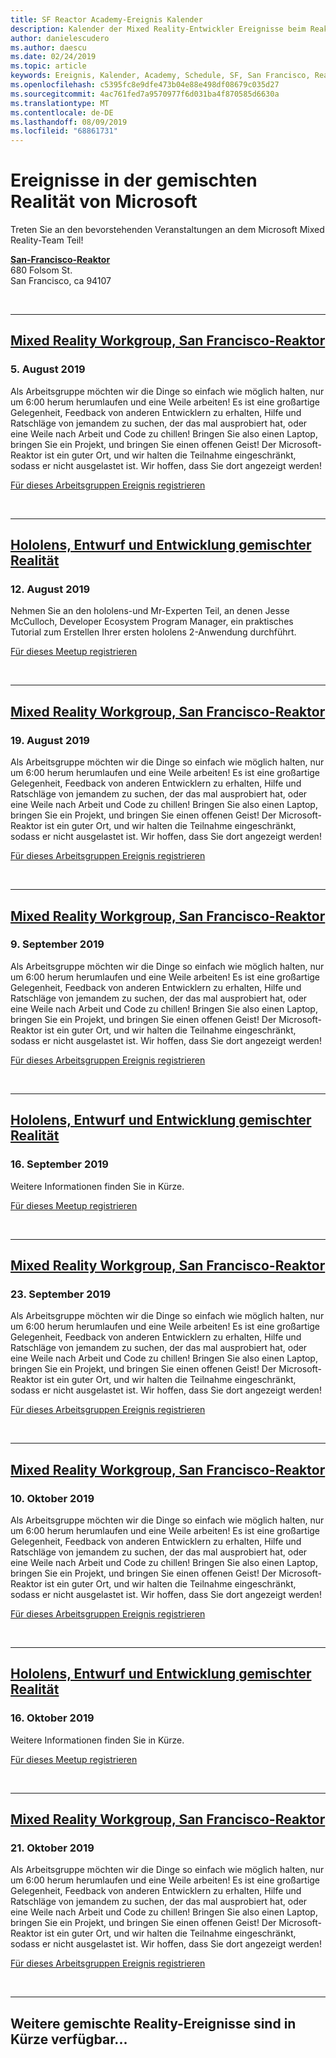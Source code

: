 ```yaml
---
title: SF Reactor Academy-Ereignis Kalender
description: Kalender der Mixed Reality-Entwickler Ereignisse beim Reaktor in San Francisco.
author: danielescudero
ms.author: daescu
ms.date: 02/24/2019
ms.topic: article
keywords: Ereignis, Kalender, Academy, Schedule, SF, San Francisco, Reaktor
ms.openlocfilehash: c5395fc8e9dfe473b04e88e498df08679c035d27
ms.sourcegitcommit: 4ac761fed7a9570977f6d031ba4f870585d6630a
ms.translationtype: MT
ms.contentlocale: de-DE
ms.lasthandoff: 08/09/2019
ms.locfileid: "68861731"
---
```

# <a name="microsoft-mixed-reality-events"></a>Ereignisse in der gemischten Realität von Microsoft

Treten Sie an den bevorstehenden Veranstaltungen an dem Microsoft Mixed Reality-Team Teil!

**[San-Francisco-Reaktor](https://developer.microsoft.com/reactor/#ReactorSF)**<br>
680 Folsom St.<br>
San Francisco, ca 94107

<br>

---


## <a name="mixed-reality-workgroup-san-francisco-reactorhttpsemea01safelinksprotectionoutlookcomurlhttps3a2f2fwwwmeetupcom2fhololens-mr2fdata027c017cdaescu40microsoftcom7ca8ddee063b7949a9992308d6903e62b07c72f988bf86f141af91ab2d7cd011db477c17c07c636854994961124360sdataymnaaiwvxij700mo9gj2boz4w82bgkdjdhijhytfczcfu3dreserved0"></a>[Mixed Reality Workgroup, San Francisco-Reaktor](https://emea01.safelinks.protection.outlook.com/?url=https%3A%2F%2Fwww.meetup.com%2Fhololens-mr%2F&data=02%7C01%7Cdaescu%40microsoft.com%7Ca8ddee063b7949a9992308d6903e62b0%7C72f988bf86f141af91ab2d7cd011db47%7C1%7C0%7C636854994961124360&sdata=YmnAAiWVxIJ700mO9gj%2BOz4W8%2BgKDjDhiJhYtfCzCFU%3D&reserved=0)
### <a name="august-5-2019"></a>5\. August 2019
Als Arbeitsgruppe möchten wir die Dinge so einfach wie möglich halten, nur um 6:00 herum herumlaufen und eine Weile arbeiten! Es ist eine großartige Gelegenheit, Feedback von anderen Entwicklern zu erhalten, Hilfe und Ratschläge von jemandem zu suchen, der das mal ausprobiert hat, oder eine Weile nach Arbeit und Code zu chillen! Bringen Sie also einen Laptop, bringen Sie ein Projekt, und bringen Sie einen offenen Geist! Der Microsoft-Reaktor ist ein guter Ort, und wir halten die Teilnahme eingeschränkt, sodass er nicht ausgelastet ist. Wir hoffen, dass Sie dort angezeigt werden!

[Für dieses Arbeitsgruppen Ereignis registrieren](https://emea01.safelinks.protection.outlook.com/?url=https%3A%2F%2Fwww.meetup.com%2Fhololens-mr%2F&data=02%7C01%7Cdaescu%40microsoft.com%7Ca8ddee063b7949a9992308d6903e62b0%7C72f988bf86f141af91ab2d7cd011db47%7C1%7C0%7C636854994961124360&sdata=YmnAAiWVxIJ700mO9gj%2BOz4W8%2BgKDjDhiJhYtfCzCFU%3D&reserved=0)

<br>

---


## <a name="hololens-mixed-reality-design-and-development-meetuphttpswwwmeetupcomhololens-mrevents263232210"></a>[Hololens, Entwurf und Entwicklung gemischter Realität](https://www.meetup.com/hololens-mr/events/263232210/)
### <a name="august-12-2019"></a>12. August 2019
Nehmen Sie an den hololens-und Mr-Experten Teil, an denen Jesse McCulloch, Developer Ecosystem Program Manager, ein praktisches Tutorial zum Erstellen Ihrer ersten hololens 2-Anwendung durchführt.

[Für dieses Meetup registrieren](https://www.meetup.com/hololens-mr/events/263232210/)

<br>

---


## <a name="mixed-reality-workgroup-san-francisco-reactorhttpsemea01safelinksprotectionoutlookcomurlhttps3a2f2fwwwmeetupcom2fhololens-mr2fdata027c017cdaescu40microsoftcom7ca8ddee063b7949a9992308d6903e62b07c72f988bf86f141af91ab2d7cd011db477c17c07c636854994961124360sdataymnaaiwvxij700mo9gj2boz4w82bgkdjdhijhytfczcfu3dreserved0"></a>[Mixed Reality Workgroup, San Francisco-Reaktor](https://emea01.safelinks.protection.outlook.com/?url=https%3A%2F%2Fwww.meetup.com%2Fhololens-mr%2F&data=02%7C01%7Cdaescu%40microsoft.com%7Ca8ddee063b7949a9992308d6903e62b0%7C72f988bf86f141af91ab2d7cd011db47%7C1%7C0%7C636854994961124360&sdata=YmnAAiWVxIJ700mO9gj%2BOz4W8%2BgKDjDhiJhYtfCzCFU%3D&reserved=0)
### <a name="august-19-2019"></a>19. August 2019
Als Arbeitsgruppe möchten wir die Dinge so einfach wie möglich halten, nur um 6:00 herum herumlaufen und eine Weile arbeiten! Es ist eine großartige Gelegenheit, Feedback von anderen Entwicklern zu erhalten, Hilfe und Ratschläge von jemandem zu suchen, der das mal ausprobiert hat, oder eine Weile nach Arbeit und Code zu chillen! Bringen Sie also einen Laptop, bringen Sie ein Projekt, und bringen Sie einen offenen Geist! Der Microsoft-Reaktor ist ein guter Ort, und wir halten die Teilnahme eingeschränkt, sodass er nicht ausgelastet ist. Wir hoffen, dass Sie dort angezeigt werden!

[Für dieses Arbeitsgruppen Ereignis registrieren](https://emea01.safelinks.protection.outlook.com/?url=https%3A%2F%2Fwww.meetup.com%2Fhololens-mr%2F&data=02%7C01%7Cdaescu%40microsoft.com%7Ca8ddee063b7949a9992308d6903e62b0%7C72f988bf86f141af91ab2d7cd011db47%7C1%7C0%7C636854994961124360&sdata=YmnAAiWVxIJ700mO9gj%2BOz4W8%2BgKDjDhiJhYtfCzCFU%3D&reserved=0)

<br>

---


## <a name="mixed-reality-workgroup-san-francisco-reactorhttpsemea01safelinksprotectionoutlookcomurlhttps3a2f2fwwwmeetupcom2fhololens-mr2fdata027c017cdaescu40microsoftcom7ca8ddee063b7949a9992308d6903e62b07c72f988bf86f141af91ab2d7cd011db477c17c07c636854994961124360sdataymnaaiwvxij700mo9gj2boz4w82bgkdjdhijhytfczcfu3dreserved0"></a>[Mixed Reality Workgroup, San Francisco-Reaktor](https://emea01.safelinks.protection.outlook.com/?url=https%3A%2F%2Fwww.meetup.com%2Fhololens-mr%2F&data=02%7C01%7Cdaescu%40microsoft.com%7Ca8ddee063b7949a9992308d6903e62b0%7C72f988bf86f141af91ab2d7cd011db47%7C1%7C0%7C636854994961124360&sdata=YmnAAiWVxIJ700mO9gj%2BOz4W8%2BgKDjDhiJhYtfCzCFU%3D&reserved=0)
### <a name="september-9-2019"></a>9\. September 2019
Als Arbeitsgruppe möchten wir die Dinge so einfach wie möglich halten, nur um 6:00 herum herumlaufen und eine Weile arbeiten! Es ist eine großartige Gelegenheit, Feedback von anderen Entwicklern zu erhalten, Hilfe und Ratschläge von jemandem zu suchen, der das mal ausprobiert hat, oder eine Weile nach Arbeit und Code zu chillen! Bringen Sie also einen Laptop, bringen Sie ein Projekt, und bringen Sie einen offenen Geist! Der Microsoft-Reaktor ist ein guter Ort, und wir halten die Teilnahme eingeschränkt, sodass er nicht ausgelastet ist. Wir hoffen, dass Sie dort angezeigt werden!

[Für dieses Arbeitsgruppen Ereignis registrieren](https://emea01.safelinks.protection.outlook.com/?url=https%3A%2F%2Fwww.meetup.com%2Fhololens-mr%2F&data=02%7C01%7Cdaescu%40microsoft.com%7Ca8ddee063b7949a9992308d6903e62b0%7C72f988bf86f141af91ab2d7cd011db47%7C1%7C0%7C636854994961124360&sdata=YmnAAiWVxIJ700mO9gj%2BOz4W8%2BgKDjDhiJhYtfCzCFU%3D&reserved=0)

<br>

---


## <a name="hololens-mixed-reality-design-and-development-meetuphttpswwwmeetupcomhololens-mr"></a>[Hololens, Entwurf und Entwicklung gemischter Realität](https://www.meetup.com/hololens-mr/)
### <a name="september-16-2019"></a>16. September 2019
Weitere Informationen finden Sie in Kürze.

[Für dieses Meetup registrieren](https://www.meetup.com/hololens-mr/)

<br>

---


## <a name="mixed-reality-workgroup-san-francisco-reactorhttpsemea01safelinksprotectionoutlookcomurlhttps3a2f2fwwwmeetupcom2fhololens-mr2fdata027c017cdaescu40microsoftcom7ca8ddee063b7949a9992308d6903e62b07c72f988bf86f141af91ab2d7cd011db477c17c07c636854994961124360sdataymnaaiwvxij700mo9gj2boz4w82bgkdjdhijhytfczcfu3dreserved0"></a>[Mixed Reality Workgroup, San Francisco-Reaktor](https://emea01.safelinks.protection.outlook.com/?url=https%3A%2F%2Fwww.meetup.com%2Fhololens-mr%2F&data=02%7C01%7Cdaescu%40microsoft.com%7Ca8ddee063b7949a9992308d6903e62b0%7C72f988bf86f141af91ab2d7cd011db47%7C1%7C0%7C636854994961124360&sdata=YmnAAiWVxIJ700mO9gj%2BOz4W8%2BgKDjDhiJhYtfCzCFU%3D&reserved=0)
### <a name="september-23-2019"></a>23. September 2019
Als Arbeitsgruppe möchten wir die Dinge so einfach wie möglich halten, nur um 6:00 herum herumlaufen und eine Weile arbeiten! Es ist eine großartige Gelegenheit, Feedback von anderen Entwicklern zu erhalten, Hilfe und Ratschläge von jemandem zu suchen, der das mal ausprobiert hat, oder eine Weile nach Arbeit und Code zu chillen! Bringen Sie also einen Laptop, bringen Sie ein Projekt, und bringen Sie einen offenen Geist! Der Microsoft-Reaktor ist ein guter Ort, und wir halten die Teilnahme eingeschränkt, sodass er nicht ausgelastet ist. Wir hoffen, dass Sie dort angezeigt werden!

[Für dieses Arbeitsgruppen Ereignis registrieren](https://emea01.safelinks.protection.outlook.com/?url=https%3A%2F%2Fwww.meetup.com%2Fhololens-mr%2F&data=02%7C01%7Cdaescu%40microsoft.com%7Ca8ddee063b7949a9992308d6903e62b0%7C72f988bf86f141af91ab2d7cd011db47%7C1%7C0%7C636854994961124360&sdata=YmnAAiWVxIJ700mO9gj%2BOz4W8%2BgKDjDhiJhYtfCzCFU%3D&reserved=0)

<br>

---


## <a name="mixed-reality-workgroup-san-francisco-reactorhttpsemea01safelinksprotectionoutlookcomurlhttps3a2f2fwwwmeetupcom2fhololens-mr2fdata027c017cdaescu40microsoftcom7ca8ddee063b7949a9992308d6903e62b07c72f988bf86f141af91ab2d7cd011db477c17c07c636854994961124360sdataymnaaiwvxij700mo9gj2boz4w82bgkdjdhijhytfczcfu3dreserved0"></a>[Mixed Reality Workgroup, San Francisco-Reaktor](https://emea01.safelinks.protection.outlook.com/?url=https%3A%2F%2Fwww.meetup.com%2Fhololens-mr%2F&data=02%7C01%7Cdaescu%40microsoft.com%7Ca8ddee063b7949a9992308d6903e62b0%7C72f988bf86f141af91ab2d7cd011db47%7C1%7C0%7C636854994961124360&sdata=YmnAAiWVxIJ700mO9gj%2BOz4W8%2BgKDjDhiJhYtfCzCFU%3D&reserved=0)
### <a name="october-10-2019"></a>10. Oktober 2019
Als Arbeitsgruppe möchten wir die Dinge so einfach wie möglich halten, nur um 6:00 herum herumlaufen und eine Weile arbeiten! Es ist eine großartige Gelegenheit, Feedback von anderen Entwicklern zu erhalten, Hilfe und Ratschläge von jemandem zu suchen, der das mal ausprobiert hat, oder eine Weile nach Arbeit und Code zu chillen! Bringen Sie also einen Laptop, bringen Sie ein Projekt, und bringen Sie einen offenen Geist! Der Microsoft-Reaktor ist ein guter Ort, und wir halten die Teilnahme eingeschränkt, sodass er nicht ausgelastet ist. Wir hoffen, dass Sie dort angezeigt werden!

[Für dieses Arbeitsgruppen Ereignis registrieren](https://emea01.safelinks.protection.outlook.com/?url=https%3A%2F%2Fwww.meetup.com%2Fhololens-mr%2F&data=02%7C01%7Cdaescu%40microsoft.com%7Ca8ddee063b7949a9992308d6903e62b0%7C72f988bf86f141af91ab2d7cd011db47%7C1%7C0%7C636854994961124360&sdata=YmnAAiWVxIJ700mO9gj%2BOz4W8%2BgKDjDhiJhYtfCzCFU%3D&reserved=0)

<br>

---


## <a name="hololens-mixed-reality-design-and-development-meetuphttpswwwmeetupcomhololens-mr"></a>[Hololens, Entwurf und Entwicklung gemischter Realität](https://www.meetup.com/hololens-mr/)
### <a name="october-16-2019"></a>16. Oktober 2019
Weitere Informationen finden Sie in Kürze.

[Für dieses Meetup registrieren](https://www.meetup.com/hololens-mr/)

<br>

---

## <a name="mixed-reality-workgroup-san-francisco-reactorhttpsemea01safelinksprotectionoutlookcomurlhttps3a2f2fwwwmeetupcom2fhololens-mr2fdata027c017cdaescu40microsoftcom7ca8ddee063b7949a9992308d6903e62b07c72f988bf86f141af91ab2d7cd011db477c17c07c636854994961124360sdataymnaaiwvxij700mo9gj2boz4w82bgkdjdhijhytfczcfu3dreserved0"></a>[Mixed Reality Workgroup, San Francisco-Reaktor](https://emea01.safelinks.protection.outlook.com/?url=https%3A%2F%2Fwww.meetup.com%2Fhololens-mr%2F&data=02%7C01%7Cdaescu%40microsoft.com%7Ca8ddee063b7949a9992308d6903e62b0%7C72f988bf86f141af91ab2d7cd011db47%7C1%7C0%7C636854994961124360&sdata=YmnAAiWVxIJ700mO9gj%2BOz4W8%2BgKDjDhiJhYtfCzCFU%3D&reserved=0)
### <a name="october-21-2019"></a>21. Oktober 2019
Als Arbeitsgruppe möchten wir die Dinge so einfach wie möglich halten, nur um 6:00 herum herumlaufen und eine Weile arbeiten! Es ist eine großartige Gelegenheit, Feedback von anderen Entwicklern zu erhalten, Hilfe und Ratschläge von jemandem zu suchen, der das mal ausprobiert hat, oder eine Weile nach Arbeit und Code zu chillen! Bringen Sie also einen Laptop, bringen Sie ein Projekt, und bringen Sie einen offenen Geist! Der Microsoft-Reaktor ist ein guter Ort, und wir halten die Teilnahme eingeschränkt, sodass er nicht ausgelastet ist. Wir hoffen, dass Sie dort angezeigt werden!

[Für dieses Arbeitsgruppen Ereignis registrieren](https://emea01.safelinks.protection.outlook.com/?url=https%3A%2F%2Fwww.meetup.com%2Fhololens-mr%2F&data=02%7C01%7Cdaescu%40microsoft.com%7Ca8ddee063b7949a9992308d6903e62b0%7C72f988bf86f141af91ab2d7cd011db47%7C1%7C0%7C636854994961124360&sdata=YmnAAiWVxIJ700mO9gj%2BOz4W8%2BgKDjDhiJhYtfCzCFU%3D&reserved=0)

<br>

---

## <a name="more-mixed-reality-events-coming-soon"></a>Weitere gemischte Reality-Ereignisse sind in Kürze verfügbar...

